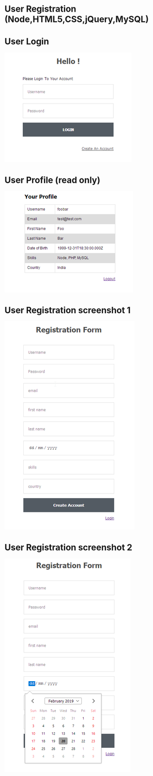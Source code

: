 # User Registration (Node,HTML5,CSS,jQuery,MySQL)

# User Login
![alt text](https://raw.githubusercontent.com/praveenkumarv/nodejs-proarch-test/master/assets/login.png)

# User Profile (read only)
![alt text](https://raw.githubusercontent.com/praveenkumarv/nodejs-proarch-test/master/assets/profile.png)

# User Registration screenshot 1
![alt text](https://raw.githubusercontent.com/praveenkumarv/nodejs-proarch-test/master/assets/registration.png)

# User Registration screenshot 2
![alt text](https://github.com/praveenkumarv/nodejs-proarch-test/blob/master/assets/registration_2.png)
